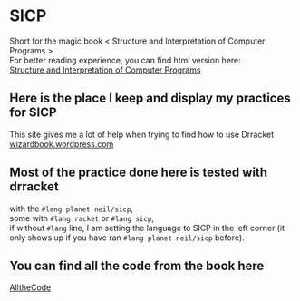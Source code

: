 # SICP  
Short for the magic book < Structure and Interpretation of Computer Programs >  
For better reading experience, you can find html version here:  
[Structure and Interpretation of Computer Programs](http://sarabander.github.io/sicp/html/index.xhtml#SEC_Contents)


## Here is the place I keep and display my practices for SICP  
This site gives me a lot of help when trying to find how to use Drracket
[wizardbook.wordpress.com](https://wizardbook.wordpress.com/2010/12/25/exercise-4-3/)

## Most of the practice done here is tested with drracket  
with the `#lang planet neil/sicp`,  
some with `#lang racket` or `#lang sicp`,  
if without `#lang` line, 
I am setting the language to SICP in the left corner
(it only shows up if you have ran `#lang planet neil/sicp` before).  

## You can find all the code from the book here
[AlltheCode](https://mitpress.mit.edu/sicp/code/index.html)
